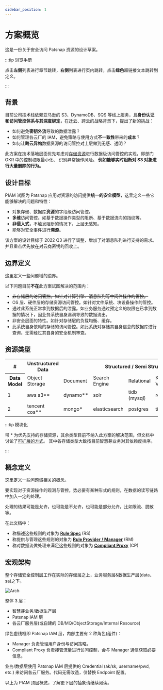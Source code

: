 ```yaml
---
sidebar_position: 1
---
```


# 方案概览

这是一份关于安全访问 Patsnap 资源的设计草案。

:::tip 浏览手册

点击**左侧**列表进行章节跳转，**右侧**列表进行页内跳转。点击**绿色**超链接文本跳转到定义。

:::

## 背景

目前公司技术栈依赖亚马逊的 S3、DynamoDB、SQS 等线上服务，且**身份认证和访问管控体系与其深度绑定**，在迁云、跨云的战略背景下，提出了新的挑战：

- 如何避免**密钥外流**导致的数据泄露？
- 如何管理各云厂的 IAM，避免策略与使用方式**不一致性**带来的**成本**？
- 如何让**跨云异构**数据资源的访问管控对上层做到无感、透明？
 
此方案在技术落地层面优先考虑对[存储资源](#资源类型)进行数据级访问管控的实现，即部门 OKR 中的控制权限最小化、 识别异常操作风险。
**例如能够实时阻断对 S3 对象进行大量删除的行为。**

## 设计目标

PIAM 试图为 Patsnap 应用对资源的访问提供**统一的安全模型**，这里定义一些它能够解决的问题和特性：

- 对象存储、数据库**资源**的字段级访问管控。
- **多维**访问管控。如基于数据操作类型的阻断、基于数据流向的指纹等。
- **非侵入式**，不触发阻断的情况下，上层无感知。
- 能够对安全事件进行**溯源**。

该方案的设计目标于 2022 Q3 进行了调整，增加了对消息队列进行支持的需求。并且重点优先放在对云商密钥的回收上。

## 边界定义

这里定义一些问题域的边界。

以下问题目前**不在**此方案试图解决的范围内：

- ~~非存储层的访问管控。如针对计算引擎、消息队列等中间件操作的管控。~~
- OS 层、硬件层的存储资源访问管控。如针对文件系统、块设备操作的管控。
- 通过此系统正常拿到数据后的泄露。如业务服务通过预定义的权限在已拿到数据的情况下，因业务系统自身漏洞导致的数据流出。
- 非安全层面的特性。如针对存储层的负载均衡、缓存。
- 此系统自身依赖的存储的访问管控。如此系统对存储其自身信息的数据库进行查询，无需经过其自身的安全机制审查。

## 资源类型

<table>
   <tr>
      <th>#</th>
      <th>Unstructured Data</th>
      <th colspan="6" align="center" >Structured / Semi Structured Data</th>
   </tr>
   <tr>
      <th>Data Model</th>
      <td>Object Storage</td>
      <td>Document</td>
      <td>Search Engine</td>
      <td>Relational</td>
      <td>Key Value</td>
      <td>Time Series</td>
      <td>Graph</td>
   </tr>
   <tr>
      <td>1</td>
      <td>aws s3**</td>
      <td>dynamo**</td>
      <td>solr</td>
      <td>tidb (mysql)</td>
      <td>redis</td>
      <td>prometheus-like</td>
      <td>neo4j</td>
   </tr>
   <tr>
      <td>2</td>
      <td>tencent cos**</td>
      <td>mongo*</td>
      <td>elasticsearch</td>
      <td>postgres</td>
      <td>tikv</td>
      <td>others</td>
      <td>neptune</td>
   </tr>
</table>

:::tip 模块化

带 * 为优先支持的存储资源，其余类型目前不纳入此方案的解决范围，但文档中讨论了[可扩展的方式](/docs/developer/design/model/model/others)。
其中各存储类型大致按目前智慧芽业务对其依赖度排序。

:::

## 概念定义

这里定义一些问题域相关的概念。

要实现对于资源操作的观测与管控，势必要有某种形式的规则，在数据的读写链路中加入一定的处理。

处理的结果可能是允许，也可能是不允许，也可能是部分允许，比如限流、脱敏等。

在此文档中：

- 称描述这些规则的对象为 [**Rule Spec**](/docs/category/关键实体) (RS)
- 称提供与管理这些规则的对象为 [**Rule Provider / Manager**](/docs/developer/design/components/rule-provider) (RM)
- 称对数据流做处理来满足这些规则的对象为 [**Compliant Proxy**](/docs/developer/design/components/compliant-proxy) (CP)

## 宏观架构

整个存储安全控制层工作在实际的存储层之上，业务服务层&数据生产层(data、sa)之下。

![Arch](/img/arch.svg)

整体 3 层：

- 智慧芽业务/数据生产层
- Patsnap IAM 层
- 各云厂服务层(或自建的 DB/MQ/ObjectStorage/Internal Resource)

绿色虚线框即 Patsnap IAM 层，内部主要有 2 种角色(组件)：

- Manager 负责管理用户身份与访问策略。
- Compliant Proxy 负责接管流量进行访问控制，会与 Manager 通信获取必要信息。

业务/数据层使用 Patsnap IAM 层提供的 Credential (ak/sk, username/pwd, etc.) 来访问各云厂服务。代码无需改造，仅替换 Endpoint 配置。

以上为 PIAM 顶层概览，了解更下层的抽象请继续阅读。
